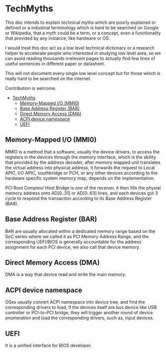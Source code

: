 # TechMyths
This doc intends to explain technical myths which are poorly explained or defined or a industrial terminology which is hard to be searched on Google or Wikipedia, that a myth could be a term, or a concept, even a functionality that provided by any instance, like hardware or OS.

I would treat this doc act as a low level technical dictionary or a research helper to accelerate people who interested in studying low level area, so we can avoid reading thousands irrelevant pages to actually find few lines of useful sentences in different paper or datasheet.

This will not document every single low level concept but for those which is really hard to be searched on the internet.

Contribution is welcome.

- [TechMyths](#techmyths)
  - [Memory-Mapped I/O (MMI0)](#memory-mapped-io-mmi0)
  - [Base Address Register (BAR)](#base-address-register-bar)
  - [Direct Memory Access (DMA)](#direct-memory-access-dma)
  - [ACPI device namespace](#acpi-device-namespace)
  - [UEFI](#uefi)

## Memory-Mapped I/O (MMI0)
MMIO is a method that a software, usually the device drivers, to access the registers in the devices through the memory interface, which is the ability that provided by the address decoder, after memory mapped unit translates the virtual address into physical address, it forwards the request to Local APIC, I/O APIC, southbridge or PCH, or any other devices according to the hardware specific system memory map, depends on the implementation.

PCI Root Complex/ Host Bridge is one of the receiver, it then fills the physial memory address onto AD[0..31] or AD[0..63] lines, and each devices got 3 cycle to respond the transaction according to its Base Address Register (BAR).

## Base Address Register (BAR)
BAR are usually allocated within a dedicated memory range based on the SoC series where we called it as PCI Memory Address Range, and the corresponding UEFI/BIOS is generally accountable for the address assignment for each PCI device, we also call that device memory.

## Direct Memory Access (DMA)
DMA is a way that device read and write the main memory.

## ACPI device namespace
OSes usually convert ACPI namespace into device tree, and find the corresponding drivers to load, if the devices itself are bus device like USB controller or PCI-to-PCI bridge, they will trigger another round of device enumeration and load the corresponding drivers, such as, input devices.

## UEFI
It is a unified interface for BIOS developer.

